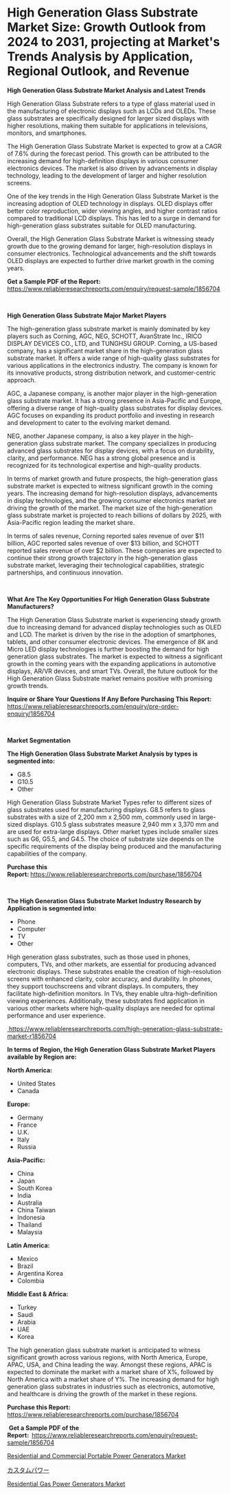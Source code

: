 <p><h1>High Generation Glass Substrate Market Size: Growth Outlook from 2024 to 2031, projecting at Market's Trends Analysis by Application, Regional Outlook, and Revenue</h1></p><p><strong>High Generation Glass Substrate Market Analysis and Latest Trends</strong></p>
<p><p>High Generation Glass Substrate refers to a type of glass material used in the manufacturing of electronic displays such as LCDs and OLEDs. These glass substrates are specifically designed for larger sized displays with higher resolutions, making them suitable for applications in televisions, monitors, and smartphones.</p><p>The High Generation Glass Substrate Market is expected to grow at a CAGR of 7.6% during the forecast period. This growth can be attributed to the increasing demand for high-definition displays in various consumer electronics devices. The market is also driven by advancements in display technology, leading to the development of larger and higher resolution screens.</p><p>One of the key trends in the High Generation Glass Substrate Market is the increasing adoption of OLED technology in displays. OLED displays offer better color reproduction, wider viewing angles, and higher contrast ratios compared to traditional LCD displays. This has led to a surge in demand for high-generation glass substrates suitable for OLED manufacturing.</p><p>Overall, the High Generation Glass Substrate Market is witnessing steady growth due to the growing demand for larger, high-resolution displays in consumer electronics. Technological advancements and the shift towards OLED displays are expected to further drive market growth in the coming years.</p></p>
<p><strong>Get a Sample PDF of the Report:&nbsp;</strong> <a href="https://www.reliableresearchreports.com/enquiry/request-sample/1856704">https://www.reliableresearchreports.com/enquiry/request-sample/1856704</a></p>
<p>&nbsp;</p>
<p><strong>High Generation Glass Substrate Major Market Players</strong></p>
<p><p>The high-generation glass substrate market is mainly dominated by key players such as Corning, AGC, NEG, SCHOTT, AvanStrate Inc., IRICO DISPLAY DEVICES CO., LTD, and TUNGHSU GROUP. Corning, a US-based company, has a significant market share in the high-generation glass substrate market. It offers a wide range of high-quality glass substrates for various applications in the electronics industry. The company is known for its innovative products, strong distribution network, and customer-centric approach.</p><p>AGC, a Japanese company, is another major player in the high-generation glass substrate market. It has a strong presence in Asia-Pacific and Europe, offering a diverse range of high-quality glass substrates for display devices. AGC focuses on expanding its product portfolio and investing in research and development to cater to the evolving market demand.</p><p>NEG, another Japanese company, is also a key player in the high-generation glass substrate market. The company specializes in producing advanced glass substrates for display devices, with a focus on durability, clarity, and performance. NEG has a strong global presence and is recognized for its technological expertise and high-quality products.</p><p>In terms of market growth and future prospects, the high-generation glass substrate market is expected to witness significant growth in the coming years. The increasing demand for high-resolution displays, advancements in display technologies, and the growing consumer electronics market are driving the growth of the market. The market size of the high-generation glass substrate market is projected to reach billions of dollars by 2025, with Asia-Pacific region leading the market share.</p><p>In terms of sales revenue, Corning reported sales revenue of over $11 billion, AGC reported sales revenue of over $13 billion, and SCHOTT reported sales revenue of over $2 billion. These companies are expected to continue their strong growth trajectory in the high-generation glass substrate market, leveraging their technological capabilities, strategic partnerships, and continuous innovation.</p></p>
<p>&nbsp;</p>
<p><strong>What Are The Key Opportunities For High Generation Glass Substrate Manufacturers?</strong></p>
<p><p>The High Generation Glass Substrate market is experiencing steady growth due to increasing demand for advanced display technologies such as OLED and LCD. The market is driven by the rise in the adoption of smartphones, tablets, and other consumer electronic devices. The emergence of 8K and Micro LED display technologies is further boosting the demand for high generation glass substrates. The market is expected to witness a significant growth in the coming years with the expanding applications in automotive displays, AR/VR devices, and smart TVs. Overall, the future outlook for the High Generation Glass Substrate market remains positive with promising growth trends.</p></p>
<p><strong>Inquire or Share Your Questions If Any Before Purchasing This Report:</strong> <a href="https://www.reliableresearchreports.com/enquiry/pre-order-enquiry/1856704">https://www.reliableresearchreports.com/enquiry/pre-order-enquiry/1856704</a></p>
<p>&nbsp;</p>
<p><strong>Market Segmentation</strong></p>
<p><strong>The High Generation Glass Substrate Market Analysis by types is segmented into:</strong></p>
<p><ul><li>G8.5</li><li>G10.5</li><li>Other</li></ul></p>
<p><p>High Generation Glass Substrate Market Types refer to different sizes of glass substrates used for manufacturing displays. G8.5 refers to glass substrates with a size of 2,200 mm x 2,500 mm, commonly used in large-sized displays. G10.5 glass substrates measure 2,940 mm x 3,370 mm and are used for extra-large displays. Other market types include smaller sizes such as G6, G5.5, and G4.5. The choice of substrate size depends on the specific requirements of the display being produced and the manufacturing capabilities of the company.</p></p>
<p><strong>Purchase this Report:&nbsp;</strong><a href="https://www.reliableresearchreports.com/purchase/1856704">https://www.reliableresearchreports.com/purchase/1856704</a></p>
<p>&nbsp;</p>
<p><strong>The High Generation Glass Substrate Market Industry Research by Application is segmented into:</strong></p>
<p><ul><li>Phone</li><li>Computer</li><li>TV</li><li>Other</li></ul></p>
<p><p>High generation glass substrates, such as those used in phones, computers, TVs, and other markets, are essential for producing advanced electronic displays. These substrates enable the creation of high-resolution screens with enhanced clarity, color accuracy, and durability. In phones, they support touchscreens and vibrant displays. In computers, they facilitate high-definition monitors. In TVs, they enable ultra-high-definition viewing experiences. Additionally, these substrates find application in various other markets where high-quality displays are needed for optimal performance and user experience.</p></p>
<p><a href="https://www.reliableresearchreports.com/high-generation-glass-substrate-market-r1856704">&nbsp;https://www.reliableresearchreports.com/high-generation-glass-substrate-market-r1856704</a></p>
<p><strong>In terms of Region, the High Generation Glass Substrate Market Players available by Region are:</strong></p>
<p>
    <p> <strong> North America: </strong>
        <ul>
            <li>United States</li>
            <li>Canada</li>
        </ul>
        </p> 
    <p> <strong> Europe: </strong>
        <ul>
            <li>Germany</li>
            <li>France</li>
            <li>U.K.</li>
            <li>Italy</li>
            <li>Russia</li>
        </ul>
        </p> 
    <p> <strong> Asia-Pacific: </strong>
        <ul>
            <li>China</li>
            <li>Japan</li>
            <li>South Korea</li>
            <li>India</li>
            <li>Australia</li>
            <li>China Taiwan</li>
            <li>Indonesia</li>
            <li>Thailand</li>
            <li>Malaysia</li>
        </ul>
        </p> 
    <p> <strong> Latin America: </strong>
        <ul>
            <li>Mexico</li>
            <li>Brazil</li>
            <li>Argentina Korea</li>
            <li>Colombia</li>
        </ul>
        </p> 
    <p> <strong> Middle East & Africa: </strong>
        <ul>
            <li>Turkey</li>
            <li>Saudi</li>
            <li>Arabia</li>
            <li>UAE</li>
            <li>Korea</li>
        </ul>
    </p>
    </p>
<p><p>The high generation glass substrate market is anticipated to witness significant growth across various regions, with North America, Europe, APAC, USA, and China leading the way. Amongst these regions, APAC is expected to dominate the market with a market share of X%, followed by North America with a market share of Y%. The increasing demand for high generation glass substrates in industries such as electronics, automotive, and healthcare is driving the growth of the market in these regions.</p></p>
<p><strong>Purchase this Report: </strong><a href="https://www.reliableresearchreports.com/purchase/1856704">https://www.reliableresearchreports.com/purchase/1856704</a></p>
<p>&nbsp;<strong>Get a Sample PDF of the Report:&nbsp;&nbsp;</strong><a href="https://www.reliableresearchreports.com/enquiry/request-sample/1856704">https://www.reliableresearchreports.com/enquiry/request-sample/1856704</a></p>
<p><strong></strong></p>
<p><p><a href="https://www.linkedin.com/pulse/residential-commercial-portable-power-generators-market-8qgre">Residential and Commercial Portable Power Generators Market</a></p><p><a href="https://github.com/oqoeusbvpadwjs08/Market-Research-Report-List-2/blob/main/112103569442.md">カスタムパワー</a></p><p><a href="https://www.linkedin.com/pulse/residential-gas-power-generators-market-trends-analysis-forecasted-d596e">Residential Gas Power Generators Market</a></p></p>